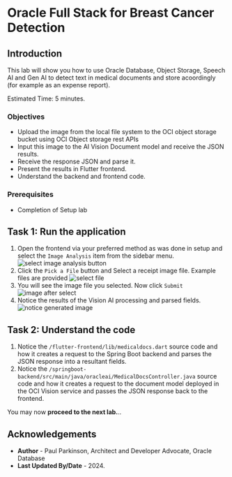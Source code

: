 # Oracle Full Stack for Breast Cancer Detection

## Introduction

This lab will show you how to use Oracle Database, Object Storage, Speech AI and Gen AI to detect text in medical documents and store acoordingly (for example as an expense report).

Estimated Time: 5 minutes.

### Objectives

* Upload the image from the local file system to the OCI object storage bucket using OCI Object storage rest APIs
* Input this image to the AI Vision Document model and receive the JSON results.
* Receive the response JSON and parse it.
* Present the results in Flutter frontend.
* Understand the backend and frontend code.

### Prerequisites

- Completion of Setup lab


## Task 1: Run the application

1. Open the frontend via your preferred method as was done in setup and select the `Image Analysis` item from the sidebar menu.
   ![select image analysis button](images/medicaldocumentsbutton.png " ")
2. Click the `Pick a File` button and Select a receipt image file. Example files are provided
   ![select file](images/selectfile.png " ")
3. You will see the image file you selected. Now click `Submit`
   ![image after select](images/selectedreceipt.png " ")
4. Notice the results of the Vision AI processing and parsed fields.
   ![notice generated image](images/medical-docs2.png " ")


## Task 2: Understand the code

1. Notice the `/flutter-frontend/lib/medicaldocs.dart` source code and how it creates a request to the Spring Boot backend and parses the JSON response into a resultant fields.
2. Notice the `/springboot-backend/src/main/java/oracleai/MedicalDocsController.java` source code and how it creates a request to the document model deployed in the OCI Vision service and passes the JSON response back to the frontend.

You may now **proceed to the next lab.**..

## Acknowledgements

* **Author** - Paul Parkinson, Architect and Developer Advocate, Oracle Database
* **Last Updated By/Date** - 2024.